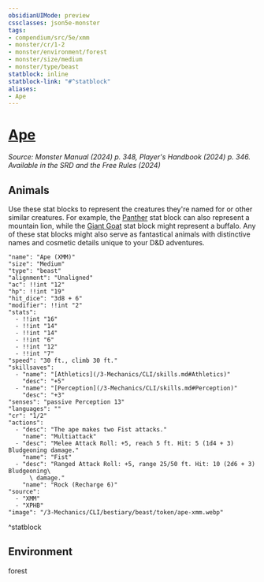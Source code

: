 ```yaml
---
obsidianUIMode: preview
cssclasses: json5e-monster
tags:
- compendium/src/5e/xmm
- monster/cr/1-2
- monster/environment/forest
- monster/size/medium
- monster/type/beast
statblock: inline
statblock-link: "#^statblock"
aliases:
- Ape
---
```

# [Ape](3-Mechanics\CLI\bestiary\beast/ape-xmm.md)
*Source: Monster Manual (2024) p. 348, Player's Handbook (2024) p. 346. Available in the <span title='Systems Reference Document (5.2)'>SRD</span> and the Free Rules (2024)*  

## Animals

Use these stat blocks to represent the creatures they're named for or other similar creatures. For example, the [Panther](/3-Mechanics/CLI/bestiary/beast/panther-xmm.md) stat block can also represent a mountain lion, while the [Giant Goat](/3-Mechanics/CLI/bestiary/beast/giant-goat-xmm.md) stat block might represent a buffalo. Any of these stat blocks might also serve as fantastical animals with distinctive names and cosmetic details unique to your D&D adventures.

```statblock
"name": "Ape (XMM)"
"size": "Medium"
"type": "beast"
"alignment": "Unaligned"
"ac": !!int "12"
"hp": !!int "19"
"hit_dice": "3d8 + 6"
"modifier": !!int "2"
"stats":
  - !!int "16"
  - !!int "14"
  - !!int "14"
  - !!int "6"
  - !!int "12"
  - !!int "7"
"speed": "30 ft., climb 30 ft."
"skillsaves":
  - "name": "[Athletics](/3-Mechanics/CLI/skills.md#Athletics)"
    "desc": "+5"
  - "name": "[Perception](/3-Mechanics/CLI/skills.md#Perception)"
    "desc": "+3"
"senses": "passive Perception 13"
"languages": ""
"cr": "1/2"
"actions":
  - "desc": "The ape makes two Fist attacks."
    "name": "Multiattack"
  - "desc": "Melee Attack Roll: +5, reach 5 ft. Hit: 5 (1d4 + 3) Bludgeoning damage."
    "name": "Fist"
  - "desc": "Ranged Attack Roll: +5, range 25/50 ft. Hit: 10 (2d6 + 3) Bludgeoning\
      \ damage."
    "name": "Rock (Recharge 6)"
"source":
  - "XMM"
  - "XPHB"
"image": "/3-Mechanics/CLI/bestiary/beast/token/ape-xmm.webp"
```
^statblock

## Environment

forest
